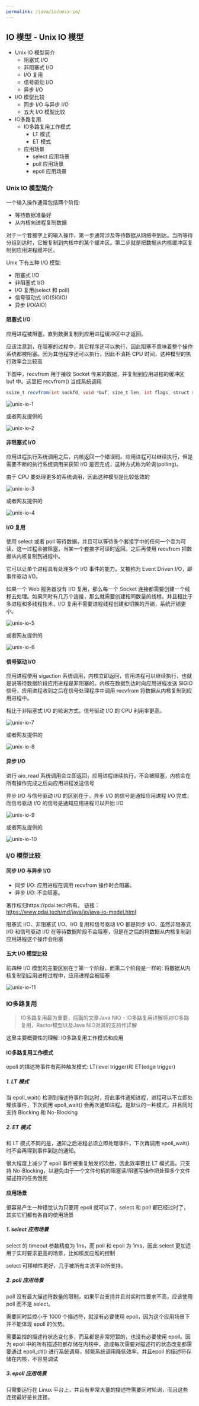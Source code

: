 ```yaml
---
permalink: /java/io/unix-io/
---
```


## IO 模型 - Unix IO 模型

* Unix IO 模型简介
    * 阻塞式 I/O
    * 非阻塞式 I/O
    * I/O 复用
    * 信号驱动 I/O
    * 异步 I/O
* I/O 模型比较
    * 同步 I/O 与异步 I/O
    * 五大 I/O 模型比较
* IO多路复用
    * IO多路复用工作模式
        * LT 模式
        * ET 模式
    * 应用场景
        * select 应用场景
        * poll 应用场景
        * epoll 应用场景


### Unix IO 模型简介

一个输入操作通常包括两个阶段:

* 等待数据准备好
* 从内核向进程复制数据

对于一个套接字上的输入操作，第一步通常涉及等待数据从网络中到达。当所等待分组到达时，它被复制到内核中的某个缓冲区。第二步就是把数据从内核缓冲区复制到应用进程缓冲区。

Unix 下有五种 I/O 模型:

* 阻塞式 I/O
* 非阻塞式 I/O
* I/O 复用(select 和 poll)
* 信号驱动式 I/O(SIGIO)
* 异步 I/O(AIO)

#### 阻塞式 I/O

应用进程被阻塞，直到数据复制到应用进程缓冲区中才返回。

应该注意到，在阻塞的过程中，其它程序还可以执行，因此阻塞不意味着整个操作系统都被阻塞。因为其他程序还可以执行，因此不消耗 CPU 时间，这种模型的执行效率会比较高

下图中，recvfrom 用于接收 Socket 传来的数据，并复制到应用进程的缓冲区 buf 中。这里把 recvfrom() 当成系统调用

```java
ssize_t recvfrom(int sockfd, void *buf, size_t len, int flags, struct sockaddr *src_addr, socklen_t *addrlen);
```

![unix-io-1](https://caohonghua.github.io/java-worker/assets/images/java/io/unix-io/unix-io-1.png)

或者网友提供的

![unix-io-2](https://caohonghua.github.io/java-worker/assets/images/java/io/unix-io/unix-io-2.png)

#### 非阻塞式 I/O

应用进程执行系统调用之后，内核返回一个错误码。应用进程可以继续执行，但是需要不断的执行系统调用来获知 I/O 是否完成，这种方式称为轮询(polling)。

由于 CPU 要处理更多的系统调用，因此这种模型是比较低效的

![unix-io-3](https://caohonghua.github.io/java-worker/assets/images/java/io/unix-io/unix-io-3.png)

或者网友提供的

![unix-io-4](https://caohonghua.github.io/java-worker/assets/images/java/io/unix-io/unix-io-4.png)

#### I/O 复用

使用 select 或者 poll 等待数据，并且可以等待多个套接字中的任何一个变为可读，这一过程会被阻塞，当某一个套接字可读时返回。之后再使用 recvfrom 把数据从内核复制到进程中。

它可以让单个进程具有处理多个 I/O 事件的能力。又被称为 Event Driven I/O，即事件驱动 I/O。

如果一个 Web 服务器没有 I/O 复用，那么每一个 Socket 连接都需要创建一个线程去处理。如果同时有几万个连接，那么就需要创建相同数量的线程。并且相比于多进程和多线程技术，I/O 复用不需要进程线程创建和切换的开销，系统开销更小。

![unix-io-5](https://caohonghua.github.io/java-worker/assets/images/java/io/unix-io/unix-io-5.png)

或者网友提供的

![unix-io-6](https://caohonghua.github.io/java-worker/assets/images/java/io/unix-io/unix-io-6.png)

#### 信号驱动 I/O


应用进程使用 sigaction 系统调用，内核立即返回，应用进程可以继续执行，也就是说等待数据阶段应用进程是非阻塞的。内核在数据到达时向应用进程发送 SIGIO 信号，应用进程收到之后在信号处理程序中调用 recvfrom 将数据从内核复制到应用进程中。

 相比于非阻塞式 I/O 的轮询方式，信号驱动 I/O 的 CPU 利用率更高。

 ![unix-io-7](https://caohonghua.github.io/java-worker/assets/images/java/io/unix-io/unix-io-7.png)

 或者网友提供的

  ![unix-io-8](https://caohonghua.github.io/java-worker/assets/images/java/io/unix-io/unix-io-8.png)

  #### 异步 I/O

  进行 aio_read 系统调用会立即返回，应用进程继续执行，不会被阻塞，内核会在所有操作完成之后向应用进程发送信号

  异步 I/O 与信号驱动 I/O 的区别在于，异步 I/O 的信号是通知应用进程 I/O 完成，而信号驱动 I/O 的信号是通知应用进程可以开始 I/O

  ![unix-io-9](https://caohonghua.github.io/java-worker/assets/images/java/io/unix-io/unix-io-9.png)

或者网友提供的

  ![unix-io-10](https://caohonghua.github.io/java-worker/assets/images/java/io/unix-io/unix-io-10.png)


### I/O 模型比较

#### 同步 I/O 与异步 I/O

* 同步 I/O: 应用进程在调用 recvfrom 操作时会阻塞。
* 异步 I/O: 不会阻塞。

著作权归https://pdai.tech所有。
链接：https://www.pdai.tech/md/java/io/java-io-model.html

阻塞式 I/O、非阻塞式 I/O、I/O 复用和信号驱动 I/O 都是同步 I/O，虽然非阻塞式 I/O 和信号驱动 I/O 在等待数据阶段不会阻塞，但是在之后的将数据从内核复制到应用进程这个操作会阻塞

#### 五大 I/O 模型比较

前四种 I/O 模型的主要区别在于第一个阶段，而第二个阶段是一样的: 将数据从内核复制到应用进程过程中，应用进程会被阻塞

![unix-io-11](https://caohonghua.github.io/java-worker/assets/images/java/io/unix-io/unix-io-11.png)

### IO多路复用

> IO多路复用最为重要，后面的文章Java NIO - IO多路复用详解将对IO多路复用，Ractor模型以及Java NIO对其的支持作详解

这里主要概要性的理解: IO多路复用工作模式和应用

#### IO多路复用工作模式

epoll 的描述符事件有两种触发模式: LT(level trigger)和 ET(edge trigger)

##### 1. LT 模式

当 epoll_wait() 检测到描述符事件到达时，将此事件通知进程，进程可以不立即处理该事件，下次调用 epoll_wait() 会再次通知进程。是默认的一种模式，并且同时支持 Blocking 和 No-Blocking

##### 2. ET 模式

和 LT 模式不同的是，通知之后进程必须立即处理事件，下次再调用 epoll_wait() 时不会再得到事件到达的通知。

很大程度上减少了 epoll 事件被重复触发的次数，因此效率要比 LT 模式高。只支持 No-Blocking，以避免由于一个文件句柄的阻塞读/阻塞写操作把处理多个文件描述符的任务饿死


#### 应用场景

很容易产生一种错觉认为只要用 epoll 就可以了，select 和 poll 都已经过时了，其实它们都有各自的使用场景

##### 1. select 应用场景

select 的 timeout 参数精度为 1ns，而 poll 和 epoll 为 1ms，因此 select 更加适用于实时要求更高的场景，比如核反应堆的控制

select 可移植性更好，几乎被所有主流平台所支持。

##### 2. poll 应用场景

poll 没有最大描述符数量的限制，如果平台支持并且对实时性要求不高，应该使用 poll 而不是 select。

需要同时监控小于 1000 个描述符，就没有必要使用 epoll，因为这个应用场景下并不能体现 epoll 的优势。

需要监控的描述符状态变化多，而且都是非常短暂的，也没有必要使用 epoll。因为 epoll 中的所有描述符都存储在内核中，造成每次需要对描述符的状态改变都需要通过 epoll_ctl() 进行系统调用，频繁系统调用降低效率。并且epoll 的描述符存储在内核，不容易调试

##### 3. epoll 应用场景

只需要运行在 Linux 平台上，并且有非常大量的描述符需要同时轮询，而且这些连接最好是长连接。

